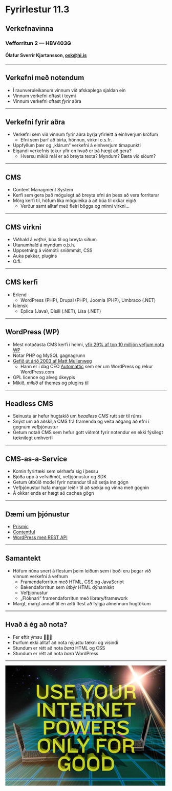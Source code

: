 # Fyrirlestur 11.3

## Verkefnavinna

### Vefforritun 2 — HBV403G

#### Ólafur Sverrir Kjartansson, [osk@hi.is](mailto:osk@hi.is)

---

## Verkefni með notendum

* Í raunveruleikanum vinnum við afskaplega sjaldan ein
* Vinnum verkefni oftast í teymi
* Vinnum verkefni oftast _fyrir_ aðra

***

## Verkefni fyrir aðra

* Verkefni sem við vinnum fyrir aðra byrja yfirleitt á einhverjum kröfum
  - Efni sem þarf að birta, hönnun, virkni o.s.fr.
* Uppfyllum þær og „klárum“ verkefni á einhverjum tímapunkti
* Eigandi verkefnis tekur yfir en hvað er þá hægt að gera?
  - Hversu mikið mál er að breyta texta? Myndum? Bæta við síðum?

---

## CMS

* Content Managment System
* Kerfi sem gera það mögulegt að breyta efni án þess að vera forritarar
* Mörg kerfi til, höfum líka möguleika á að búa til okkar eigið
  - Verður samt alltaf með fleiri bögga og minni virkni...

***

## CMS virkni

* Viðhald á _veftré_, búa til og breyta síðum
* Utanumhald á myndum o.þ.h.
* Uppsetning á viðmóti: sniðmmát, CSS
* Auka pakkar, plugins
* O.fl.

***

## CMS kerfi

* Erlend
  - WordPress (PHP), Drupal (PHP), Joomla (PHP), Umbraco (.NET)
* Íslensk
  - Eplica (Java), Dísill (.NET), Lísa (.NET)

***

## WordPress (WP)

* Mest notaðasta CMS kerfi í heimi, [yfir 29% af top 10 milljón vefjum nota WP](https://w3techs.com/technologies/overview/content_management/all/)
* Notar PHP og MySQL gagnagrunn
* [Gefið út árið 2003 af Matt Mullenweg](https://thehistoryoftheweb.com/the-story-of-wordpress/)
  - Hann er í dag CEO [Automattic](https://automattic.com/) sem sér um WordPress og rekur WordPress.com
* GPL licence og alveg ókeypis
* Mikið, _mikið_ af themes og plugins til

---

## Headless CMS

* Seinustu ár hefur hugtakið um _headless CMS_ rutt sér til rúms
* Snýst um að aðskilja CMS frá framenda og veita aðgang að efni í gegnum vefþjónustur
* Getum notað CMS sem hefur gott viðmót fyrir notendur en ekki fýsilegt tæknilegt umhverfi

***

## CMS-as-a-Service

* Komin fyrirtæki sem sérhæfa sig í þessu
* Bjóða upp á vefviðmót, vefþjónustur og SDK
* Getum útbúið model fyrir notendur til að setja inn gögn
* Vefþjónustur hafa margar leiðir til að sækja og vinna með gögnin
* Á okkar enda er hægt að cachea gögn

***

## Dæmi um þjónustur

* [Prismic](https://prismic.io/)
* [Contentful](https://www.contentful.com/)
* [WordPress með REST API](https://developer.wordpress.org/rest-api/)

---

## Samantekt

* Höfum núna snert á flestum þeim leiðum sem í boði eru þegar við vinnum verkefni á vefnum
  - Framendaforritun með HTML, CSS og JavaScript
  - Bakendaforritun sem útbýr HTML dýnamískt
  - Vefþjónustur
  - „Flóknari“ framendaforritun með library/framework
* Margt, margt annað til en ætti flest að fylgja almennum hugtökum

***

## Hvað á ég að nota?

* Fer eftir ýmsu 🤷🏼‍♂️
* Þurfum ekki alltaf að nota nýjustu tækni og vísindi
* Stundum er rétt að nota _bara_ HTML og CSS
* Stundum er rétt að nota _bara_ WordPress

***

![Use your internet powers only for good](img/internet_powers.png)
